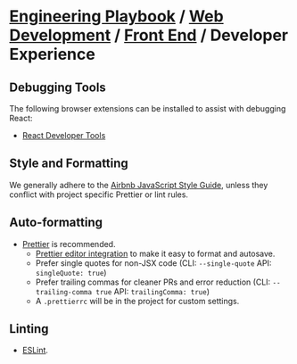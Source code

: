 # [Engineering Playbook](../../README.md) / [Web Development](../README.md) / [Front End](./README.md) / Developer Experience

## Debugging Tools

The following browser extensions can be installed to assist with debugging React:

- [React Developer Tools](https://github.com/facebook/react-devtools#installation)

## Style and Formatting

We generally adhere to the [Airbnb JavaScript Style Guide](https://github.com/airbnb/javascript), unless they conflict with project specific Prettier or lint rules.

## Auto-formatting

- [Prettier](https://prettier.io) is recommended.
  - [Prettier editor integration](https://prettier.io/docs/en/editors.html) to make it easy to format and autosave.
  - Prefer single quotes for non-JSX code (CLI: `--single-quote` API: `singleQuote: true`)
  - Prefer trailing commas for cleaner PRs and error reduction (CLI: `--trailing-comma true` API: `trailingComma: true`)
  - A `.prettierrc` will be in the project for custom settings.

## Linting

- [ESLint](https://eslint.org).
